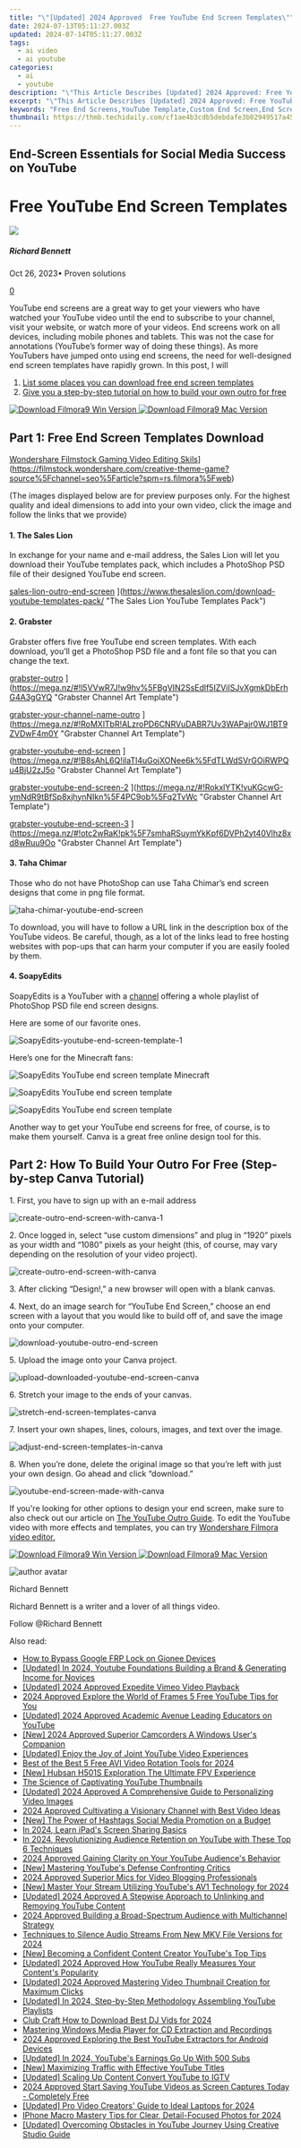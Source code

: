 ```yaml
---
title: "\"[Updated] 2024 Approved  Free YouTube End Screen Templates\""
date: 2024-07-13T05:11:27.003Z
updated: 2024-07-14T05:11:27.003Z
tags:
  - ai video
  - ai youtube
categories:
  - ai
  - youtube
description: "\"This Article Describes [Updated] 2024 Approved: Free YouTube End Screen Templates\""
excerpt: "\"This Article Describes [Updated] 2024 Approved: Free YouTube End Screen Templates\""
keywords: "Free End Screens,YouTube Template,Custom End Screen,End Screen Designs,Free Download,End Screen Creator,Templates for Video BGs"
thumbnail: https://thmb.techidaily.com/cf1ae4b3cdb5debdafe3b02949517a45048f6142dd7f5f842e985181e8a620c0.jpg
---
```


## End-Screen Essentials for Social Media Success on YouTube

# Free YouTube End Screen Templates

![](https://images.wondershare.com/filmora/article-images/richard-bennett.jpg)

##### Richard Bennett

 Oct 26, 2023• Proven solutions

[0](#commentsBoxSeoTemplate)

YouTube end screens are a great way to get your viewers who have watched your YouTube video until the end to subscribe to your channel, visit your website, or watch more of your videos. End screens work on all devices, including mobile phones and tablets. This was not the case for annotations (YouTube’s former way of doing these things). As more YouTubers have jumped onto using end screens, the need for well-designed end screen templates have rapidly grown. In this post, I will

1. [List some places you can download free end screen templates](#freeendscreentemplates)
2. [Give you a step-by-step tutorial on how to build your own outro for free](#diyoutro)

[![Download Filmora9 Win Version](https://images.wondershare.com/filmora/guide/download-btn-win.jpg) ](https://tools.techidaily.com/wondershare/filmora/download/) [![Download Filmora9 Mac Version](https://images.wondershare.com/filmora/guide/download-btn-mac.jpg) ](https://tools.techidaily.com/wondershare/filmora/download/)

## Part 1: Free End Screen Templates Download

[Wondershare Filmstock Gaming Video Editing Skils](https://images.wondershare.com/filmora/article-images/learn-gaming-video-editing-skills-banner.png)](https://filmstock.wondershare.com/creative-theme-game?source%5Fchannel=seo%5Farticle?spm=rs.filmora%5Fweb)

(The images displayed below are for preview purposes only. For the highest quality and ideal dimensions to add into your own video, click the image and follow the links that we provide)

#### 1. The Sales Lion

In exchange for your name and e-mail address, the Sales Lion will let you download their YouTube templates pack, which includes a PhotoShop PSD file of their designed YouTube end screen.

[sales-lion-outro-end-screen](https://images.wondershare.com/filmora/article-images/sales-lion-outro-end-screen.jpg) ](https://www.thesaleslion.com/download-youtube-templates-pack/ "The Sales Lion YouTube Templates Pack")

#### 2. Grabster

Grabster offers five free YouTube end screen templates. With each download, you’ll get a PhotoShop PSD file and a font file so that you can change the text.

[grabster-outro](https://images.wondershare.com/filmora/article-images/grabster-outro.jpg) ](https://mega.nz/#!l5VVwR7J!w9hv%5FBgVIN2SsEdlf5IZViISJvXgmkDbErhG4A3gGYQ "Grabster Channel Art Template")

[grabster-your-channel-name-outro](https://images.wondershare.com/filmora/article-images/grabster-your-channel-name-outro.jpg) ](https://mega.nz/#!RoMXlTbR!ALzroPD6CNRVuDABR7Uv3WAPajr0WJ1BT9ZVDwF4m0Y "Grabster Channel Art Template")

[grabster-youtube-end-screen](https://images.wondershare.com/filmora/article-images/grabster-youtube-end-screen.jpg) ](https://mega.nz/#!B8sAhL6Q!iIaTl4uGojXONee6k%5FdTLWdSVrGOiRWPQu4BjU2zJ5o "Grabster Channel Art Template")

[grabster-youtube-end-screen-2](https://images.wondershare.com/filmora/article-images/grabster-youtube-end-screen-2.jpg) ](https://mega.nz/#!RokxlYTK!vuKGcwG-ymNdR9tBfSp8xjhynNIkn%5F4PC9ob%5Fq2TvWc "Grabster Channel Art Template")

[grabster-youtube-end-screen-3](https://images.wondershare.com/filmora/article-images/grabster-youtube-end-screen-3.jpg) ](https://mega.nz/#!otc2wRaK!pk%5F7smhaRSuymYkKpf6DVPh2yt40Vlhz8xd8wRuu9Oo "Grabster Channel Art Template")

#### 3. Taha Chimar

Those who do not have PhotoShop can use Taha Chimar’s end screen designs that come in png file format.

![taha-chimar-youtube-end-screen](https://images.wondershare.com/filmora/article-images/taha-chimar-youtube-end-screen.jpg)

To download, you will have to follow a URL link in the description box of the YouTube videos. Be careful, though, as a lot of the links lead to free hosting websites with pop-ups that can harm your computer if you are easily fooled by them.

#### 4. SoapyEdits

SoapyEdits is a YouTuber with a [channel](https://www.youtube.com/playlist?list=PLZ-0Oq4zZj8hJkW1aXFzLr-x6WsjuGsW1) offering a whole playlist of PhotoShop PSD file end screen designs.

Here are some of our favorite ones.

![SoapyEdits-youtube-end-screen-template-1](https://images.wondershare.com/filmora/article-images/SoapyEdits-youtube-end-screen-template-1.jpg)

Here’s one for the Minecraft fans:

![SoapyEdits YouTube end screen template Minecraft](https://images.wondershare.com/filmora/article-images/SoapyEdits-youtube-end-screen-template-minecraft.jpg)

![SoapyEdits YouTube end screen template](https://images.wondershare.com/filmora/article-images/SoapyEdits-youtube-end-screen-template-2.jpg)

![SoapyEdits YouTube end screen template](https://images.wondershare.com/filmora/article-images/SoapyEdits-youtube-end-screen-template-3.jpg)

Another way to get your YouTube end screens for free, of course, is to make them yourself. Canva is a great free online design tool for this.

## Part 2: How To Build Your Outro For Free (Step-by-step Canva Tutorial)

1\. First, you have to sign up with an e-mail address

![create-outro-end-screen-with-canva-1](https://images.wondershare.com/filmora/article-images/create-outro-end-screen-with-canva-1.jpg)

2\. Once logged in, select “use custom dimensions” and plug in “1920” pixels as your width and “1080” pixels as your height (this, of course, may vary depending on the resolution of your video project).

![create-outro-end-screen-with-canva](https://images.wondershare.com/filmora/article-images/create-outro-end-screen-with-canva-2.jpg)

3\. After clicking “Design!,” a new browser will open with a blank canvas.

4\. Next, do an image search for “YouTube End Screen,” choose an end screen with a layout that you would like to build off of, and save the image onto your computer.

![download-youtube-outro-end-screen](https://images.wondershare.com/filmora/article-images/download-youtube-outro-end-screen.jpg)

5\. Upload the image onto your Canva project.

![upload-downloaded-youtube-end-screen-canva](https://images.wondershare.com/filmora/article-images/upload-downloaded-youtube-end-screen-canva.jpg)

6\. Stretch your image to the ends of your canvas.

![stretch-end-screen-templates-canva](https://images.wondershare.com/filmora/article-images/stretch-end-screen-templates-canva.jpg)

7\. Insert your own shapes, lines, colours, images, and text over the image.

![adjust-end-screen-templates-in-canva](https://images.wondershare.com/filmora/article-images/adjust-end-screen-templates-in-canva.jpg)

8\. When you’re done, delete the original image so that you’re left with just your own design. Go ahead and click “download.”

![youtube-end-screen-made-with-canva](https://images.wondershare.com/filmora/article-images/youtube-end-screen-made-with-canva.jpg)

If you're looking for other options to design your end screen, make sure to also check out our article on [The YouTube Outro Guide](https://tools.techidaily.com/wondershare/filmora/download/). To edit the YouTube video with more effects and templates, you can try [Wondershare Filmora video editor.](https://tools.techidaily.com/wondershare/filmora/download/)

[![Download Filmora9 Win Version](https://images.wondershare.com/filmora/guide/download-btn-win.jpg) ](https://tools.techidaily.com/wondershare/filmora/download/) [![Download Filmora9 Mac Version](https://images.wondershare.com/filmora/guide/download-btn-mac.jpg) ](https://tools.techidaily.com/wondershare/filmora/download/)

![author avatar](https://images.wondershare.com/filmora/article-images/richard-bennett.jpg)

Richard Bennett

Richard Bennett is a writer and a lover of all things video.

Follow @Richard Bennett


<ins class="adsbygoogle"
     style="display:block"
     data-ad-format="autorelaxed"
     data-ad-client="ca-pub-7571918770474297"
     data-ad-slot="1223367746"></ins>



<ins class="adsbygoogle"
     style="display:block"
     data-ad-client="ca-pub-7571918770474297"
     data-ad-slot="8358498916"
     data-ad-format="auto"
     data-full-width-responsive="true"></ins>



<span class="atpl-alsoreadstyle">Also read:</span>
<div><ul>
<li><a href="https://android-frp.techidaily.com/how-to-bypass-google-frp-lock-on-gionee-devices-by-drfone-android/"><u>How to Bypass Google FRP Lock on Gionee Devices</u></a></li>
<li><a href="https://youtube-web.techidaily.com/ed-in-2024-youtube-foundations-building-a-brand-and-generating-income-for-novices/"><u>[Updated] In 2024, Youtube Foundations  Building a Brand & Generating Income for Novices</u></a></li>
<li><a href="https://vimeo-videos.techidaily.com/updated-2024-approved-expedite-vimeo-video-playback/"><u>[Updated] 2024 Approved  Expedite Vimeo Video Playback</u></a></li>
<li><a href="https://youtube-web.techidaily.com/approved-explore-the-world-of-frames-5-free-youtube-tips-for-you/"><u>2024 Approved  Explore the World of Frames  5 Free YouTube Tips for You</u></a></li>
<li><a href="https://youtube-web.techidaily.com/ed-2024-approved-academic-avenue-leading-educators-on-youtube/"><u>[Updated] 2024 Approved  Academic Avenue  Leading Educators on YouTube</u></a></li>
<li><a href="https://screen-recording.techidaily.com/new-2024-approved-superior-camcorders-a-windows-users-companion/"><u>[New] 2024 Approved  Superior Camcorders  A Windows User's Companion</u></a></li>
<li><a href="https://youtube-web.techidaily.com/ed-enjoy-the-joy-of-joint-youtube-video-experiences/"><u>[Updated] Enjoy the Joy of Joint YouTube Video Experiences</u></a></li>
<li><a href="https://smart-video-creator.techidaily.com/best-of-the-best-5-free-avi-video-rotation-tools-for-2024/"><u>Best of the Best 5 Free AVI Video Rotation Tools for 2024</u></a></li>
<li><a href="https://some-knowledge.techidaily.com/new-hubsan-h501s-exploration-the-ultimate-fpv-experience/"><u>[New] Hubsan H501S Exploration  The Ultimate FPV Experience</u></a></li>
<li><a href="https://youtube-web.techidaily.com/cience-of-captivating-youtube-thumbnails/"><u>The Science of Captivating YouTube Thumbnails</u></a></li>
<li><a href="https://youtube-web.techidaily.com/ed-2024-approved-a-comprehensive-guide-to-personalizing-video-images/"><u>[Updated] 2024 Approved  A Comprehensive Guide to Personalizing Video Images</u></a></li>
<li><a href="https://youtube-web.techidaily.com/approved-cultivating-a-visionary-channel-with-best-video-ideas/"><u>2024 Approved  Cultivating a Visionary Channel with Best Video Ideas</u></a></li>
<li><a href="https://youtube-web.techidaily.com/he-power-of-hashtags-social-media-promotion-on-a-budget/"><u>[New] The Power of Hashtags  Social Media Promotion on a Budget</u></a></li>
<li><a href="https://video-capture.techidaily.com/in-2024-learn-ipads-screen-sharing-basics/"><u>In 2024, Learn iPad's Screen Sharing Basics</u></a></li>
<li><a href="https://youtube-web.techidaily.com/24-revolutionizing-audience-retention-on-youtube-with-these-top-6-techniques/"><u>In 2024, Revolutionizing Audience Retention on YouTube with These Top 6 Techniques</u></a></li>
<li><a href="https://youtube-web.techidaily.com/approved-gaining-clarity-on-your-youtube-audiences-behavior/"><u>2024 Approved  Gaining Clarity on Your YouTube Audience's Behavior</u></a></li>
<li><a href="https://youtube-web.techidaily.com/astering-youtubes-defense-confronting-critics/"><u>[New] Mastering YouTube's Defense  Confronting Critics</u></a></li>
<li><a href="https://youtube-web.techidaily.com/approved-superior-mics-for-video-blogging-professionals/"><u>2024 Approved  Superior Mics for Video Blogging Professionals</u></a></li>
<li><a href="https://youtube-web.techidaily.com/aster-your-stream-utilizing-youtubes-av1-technology-for-2024/"><u>[New] Master Your Stream  Utilizing YouTube's AV1 Technology for 2024</u></a></li>
<li><a href="https://youtube-web.techidaily.com/ed-2024-approved-a-stepwise-approach-to-unlinking-and-removing-youtube-content/"><u>[Updated] 2024 Approved  A Stepwise Approach to Unlinking and Removing YouTube Content</u></a></li>
<li><a href="https://youtube-web.techidaily.com/approved-building-a-broad-spectrum-audience-with-multichannel-strategy/"><u>2024 Approved  Building a Broad-Spectrum Audience with Multichannel Strategy</u></a></li>
<li><a href="https://audio-shaping.techidaily.com/techniques-to-silence-audio-streams-from-new-mkv-file-versions-for-2024/"><u>Techniques to Silence Audio Streams From New MKV File Versions for 2024</u></a></li>
<li><a href="https://youtube-web.techidaily.com/ecoming-a-confident-content-creator-youtubes-top-tips/"><u>[New] Becoming a Confident Content Creator  YouTube's Top Tips</u></a></li>
<li><a href="https://youtube-web.techidaily.com/ed-2024-approved-how-youtube-really-measures-your-contents-popularity/"><u>[Updated] 2024 Approved  How YouTube Really Measures Your Content's Popularity</u></a></li>
<li><a href="https://youtube-web.techidaily.com/ed-2024-approved-mastering-video-thumbnail-creation-for-maximum-clicks/"><u>[Updated] 2024 Approved  Mastering Video Thumbnail Creation for Maximum Clicks</u></a></li>
<li><a href="https://youtube-web.techidaily.com/ed-in-2024-step-by-step-methodology-assembling-youtube-playlists/"><u>[Updated] In 2024, Step-by-Step Methodology  Assembling YouTube Playlists</u></a></li>
<li><a href="https://youtube-web.techidaily.com/craft-how-to-download-best-dj-vids-for-2024/"><u>Club Craft  How to Download Best DJ Vids for 2024</u></a></li>
<li><a href="https://extra-tips.techidaily.com/mastering-windows-media-player-for-cd-extraction-and-recordings/"><u>Mastering Windows Media Player for CD Extraction and Recordings</u></a></li>
<li><a href="https://youtube-web.techidaily.com/approved-exploring-the-best-youtube-extractors-for-android-devices/"><u>2024 Approved  Exploring the Best YouTube Extractors for Android Devices</u></a></li>
<li><a href="https://youtube-web.techidaily.com/ed-in-2024-youtubes-earnings-go-up-with-500-subs/"><u>[Updated] In 2024, YouTube's Earnings Go Up With 500 Subs</u></a></li>
<li><a href="https://youtube-web.techidaily.com/aximizing-traffic-with-effective-youtube-titles/"><u>[New] Maximizing Traffic with Effective YouTube Titles</u></a></li>
<li><a href="https://youtube-web.techidaily.com/ed-scaling-up-content-convert-youtube-to-igtv/"><u>[Updated] Scaling Up Content  Convert YouTube to IGTV</u></a></li>
<li><a href="https://youtube-help.techidaily.com/2024-approved-start-saving-youtube-videos-as-screen-captures-today-completely-free/"><u>2024 Approved  Start Saving YouTube Videos as Screen Captures Today - Completely Free</u></a></li>
<li><a href="https://youtube-web.techidaily.com/ed-pro-video-creators-guide-to-ideal-laptops-for-2024/"><u>[Updated] Pro Video Creators' Guide to Ideal Laptops for 2024</u></a></li>
<li><a href="https://extra-support.techidaily.com/iphone-macro-mastery-tips-for-clear-detail-focused-photos-for-2024/"><u>IPhone Macro Mastery  Tips for Clear, Detail-Focused Photos for 2024</u></a></li>
<li><a href="https://youtube-web.techidaily.com/ed-overcoming-obstacles-in-youtube-journey-using-creative-studio-guide/"><u>[Updated] Overcoming Obstacles in YouTube Journey Using Creative Studio Guide</u></a></li>
</ul></div>
